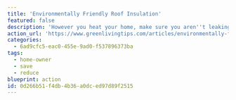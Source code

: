 ```yaml
---
title: 'Environmentally Friendly Roof Insulation'
featured: false
description: 'However you heat your home, make sure you aren''t leaking heat through insufficient insulation, and save money.'
action_url: 'https://www.greenlivingtips.com/articles/environmentally-friendly-roof-insulation.html'
categories:
  - 6ad9cfc5-eac0-455e-9ad0-f537896373ba
tags:
  - home-owner
  - save
  - reduce
blueprint: action
id: 0d266b51-f4db-4b36-a0dc-ed97d89f2515
---
```

